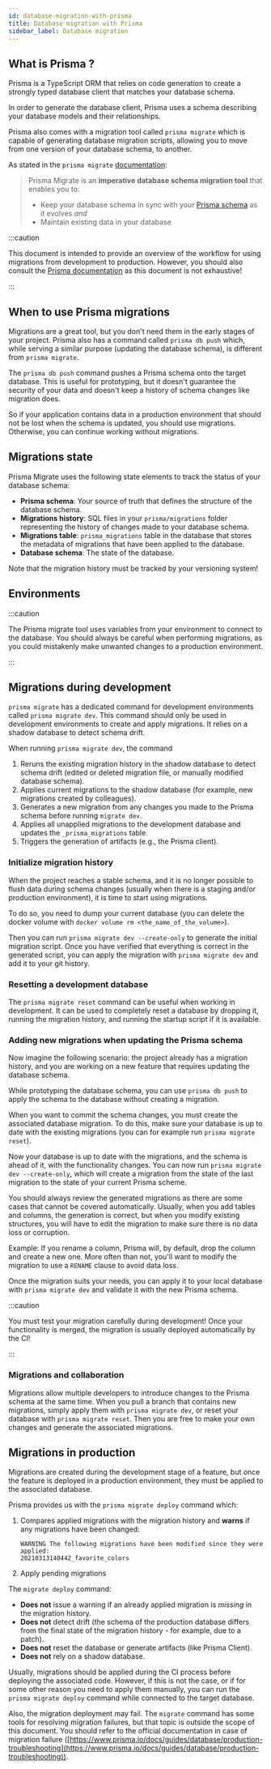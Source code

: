```yaml
---
id: database-migration-with-prisma
title: Database migration with Prisma
sidebar_label: Database migration
---
```


## What is Prisma ?

Prisma is a TypeScript ORM that relies on code generation to create a strongly typed database client that matches your database schema.

In order to generate the database client, Prisma uses a schema describing your database models and their relationships.

Prisma also comes with a migration tool called `prisma migrate` which is capable of generating database migration scripts, allowing you to move from one version of your database schema, to another.

As stated in the `prisma migrate` [documentation](https://www.prisma.io/docs/concepts/components/prisma-migrate):

> Prisma Migrate is an **imperative database schema migration tool** that enables you to:
>
> - Keep your database schema in sync with your [Prisma schema](https://www.prisma.io/docs/concepts/components/prisma-schema) as it evolves *and*
> - Maintain existing data in your database

:::caution

This document is intended to provide an overview of the workflow for using migrations from development to production. However, you should also consult the [Prisma documentation](https://www.prisma.io/docs) as this document is not exhaustive!

:::

## When to use Prisma migrations

Migrations are a great tool, but you don't need them in the early stages of your project. Prisma also has a command called `prisma db push` which, while serving a similar purpose (updating the database schema), is different from `prisma migrate`.

The `prisma db push` command pushes a Prisma schema onto the target database. This is useful for prototyping, but it doesn't guarantee the security of your data and doesn't keep a history of schema changes like migration does.

So if your application contains data in a production environment that should not be lost when the schema is updated, you should use migrations. Otherwise, you can continue working without migrations.

## Migrations state

Prisma Migrate uses the following state elements to track the status of your database schema:

- **Prisma schema**: Your source of truth that defines the structure of the database schema.
- **Migrations history**: SQL files in your `prisma/migrations` folder representing the history of changes made to your database schema.
- **Migrations table**: `prisma_migrations` table in the database that stores the metadata of migrations that have been applied to the database.
- **Database schema**: The state of the database.

Note that the migration history must be tracked by your versioning system!

## Environments

:::caution

The Prisma migrate tool uses variables from your environment to connect to the database. You should always be careful when performing migrations, as you could mistakenly make unwanted changes to a production environment.

:::

## Migrations during development

`prisma migrate` has a dedicated command for development environments called `prisma migrate dev`. This command should only be used in development environments to create and apply migrations. It relies on a shadow database to detect schema drift.

When running `prisma migrate dev`, the command

1. Reruns the existing migration history in the shadow database to detect schema drift (edited or deleted migration file, or manually modified database schema).
2. Applies current migrations to the shadow database (for example, new migrations created by colleagues).
3. Generates a new migration from any changes you made to the Prisma schema before running `migrate dev`.
4. Applies all unapplied migrations to the development database and updates the `_prisma_migrations` table.
5. Triggers the generation of artifacts (e.g., the Prisma client).

### Initialize migration history

When the project reaches a stable schema, and it is no longer possible to flush data during schema changes (usually when there is a staging and/or production environment), it is time to start using migrations.

To do so, you need to dump your current database (you can delete the docker volume with `docker volume rm <the_name_of_the_volume>`).

Then you can run `prisma migrate dev --create-only` to generate the initial migration script. Once you have verified that everything is correct in the generated script, you can apply the migration with `prisma migrate dev` and add it to your git history.

### Resetting a development database

The `prisma migrate reset` command can be useful when working in development. It can be used to completely reset a database by dropping it, running the migration history, and running the startup script if it is available.

### Adding new migrations when updating the Prisma schema

Now imagine the following scenario: the project already has a migration history, and you are working on a new feature that requires updating the database schema.

While prototyping the database schema, you can use `prisma db push` to apply the schema to the database without creating a migration.

When you want to commit the schema changes, you must create the associated database migration. To do this, make sure your database is up to date with the existing migrations (you can for example run `prisma migrate reset`).

Now your database is up to date with the migrations, and the schema is ahead of it, with the functionality changes. You can now run `prisma migrate dev --create-only`, which will create a migration from the state of the last migration to the state of your current Prisma scheme.

You should always review the generated migrations as there are some cases that cannot be covered automatically. Usually, when you add tables and columns, the generation is correct, but when you modify existing structures, you will have to edit the migration to make sure there is no data loss or corruption.

Example: If you rename a column, Prisma will, by default, drop the column and create a new one. More often than not, you'll want to modify the migration to use a `RENAME` clause to avoid data loss.

Once the migration suits your needs, you can apply it to your local database with `prisma migrate dev` and validate it with the new Prisma schema.

:::caution

You must test your migration carefully during development! Once your functionality is merged, the migration is usually deployed automatically by the CI!

:::

### Migrations and collaboration

Migrations allow multiple developers to introduce changes to the Prisma schema at the same time. When you pull a branch that contains new migrations, simply apply them with `prisma migrate dev`, or reset your database with `prisma migrate reset`. Then you are free to make your own changes and generate the associated migrations.

## Migrations in production

Migrations are created during the development stage of a feature, but once the feature is deployed in a production environment, they must be applied to the associated database.

Prisma provides us with the `prisma migrate deploy` command which:

1. Compares applied migrations with the migration history and **warns** if any migrations have been changed:

    ```
    WARNING The following migrations have been modified since they were applied:
    20210313140442_favorite_colors
    ```

2. Apply pending migrations

The `migrate deploy` command:

- **Does not** issue a warning if an already applied migration is *missing* in the migration history.
- **Does not** detect drift (the schema of the production database differs from the final state of the migration history - for example, due to a patch).
- **Does not** reset the database or generate artifacts (like Prisma Client).
- **Does not** rely on a shadow database.

Usually, migrations should be applied during the CI process before deploying the associated code. However, if this is not the case, or if for some other reason you need to apply them manually, you can run the `prisma migrate deploy` command while connected to the target database.

Also, the migration deployment may fail. The `migrate` command has some tools for resolving migration failures, but that topic is outside the scope of this document. You should refer to the official documentation in case of migration failure ([https://www.prisma.io/docs/guides/database/production-troubleshooting](https://www.prisma.io/docs/guides/database/production-troubleshooting)).
